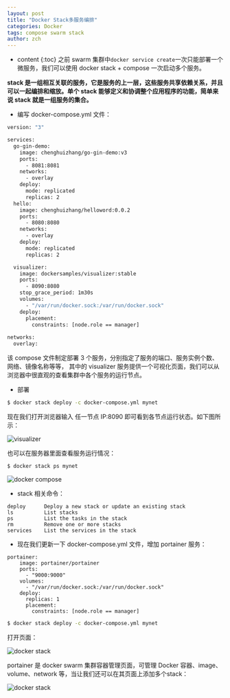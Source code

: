 ```yaml
---
layout: post
title: "Docker Stack多服务编排"
categories: Docker
tags: compose swarm stack
author: zch
---
```


* content
{:toc}
之前 swarm 集群中`docker service create`一次只能部署一个微服务，我们可以使用 docker stack + compose 一次启动多个服务。









**stack 是一组相互关联的服务，它是服务的上一层，这些服务共享依赖关系，并且可以一起编排和缩放。单个 stack 能够定义和协调整个应用程序的功能，简单来说 stack 就是一组服务的集合。**



- 编写 docker-compose.yml 文件：

```bash
version: "3"

services:
  go-gin-demo:
    image: chenghuizhang/go-gin-demo:v3
    ports:
      - 8081:8081
    networks:
      - overlay
    deploy:
      mode: replicated
      replicas: 2
  hello:
    image: chenghuizhang/helloword:0.0.2
    ports:
      - 8080:8080
    networks:
      - overlay
    deploy:
      mode: replicated
      replicas: 2

  visualizer:
    image: dockersamples/visualizer:stable
    ports:
      - 8090:8080
    stop_grace_period: 1m30s
    volumes:
      - "/var/run/docker.sock:/var/run/docker.sock"
    deploy:
      placement:
        constraints: [node.role == manager]
             
networks:
  overlay:
```

该 compose 文件制定部署 3 个服务，分别指定了服务的端口、服务实例个数、网络、镜像名称等等， 其中的  visualizer 服务提供一个可视化页面，我们可以从浏览器中很直观的查看集群中各个服务的运行节点。



- 部署

```bash
$ docker stack deploy -c docker-compose.yml mynet
```

现在我们打开浏览器输入 任一节点 IP:8090 即可看到各节点运行状态。如下图所示：

![visualizer](https://raw.githubusercontent.com/objcoding/objcoding.github.io/master/images/docker_compose.png)

也可以在服务器里面查看服务运行情况：

```bash
$ docker stack ps mynet
```

![docker compose](https://raw.githubusercontent.com/objcoding/objcoding.github.io/master/images/docker_compose2.png)

- stack 相关命令：

```
deploy      Deploy a new stack or update an existing stack
ls          List stacks
ps          List the tasks in the stack
rm          Remove one or more stacks
services    List the services in the stack
```

- 现在我们更新一下 docker-compose.yml 文件，增加 portainer 服务：

```
portainer:
    image: portainer/portainer
    ports:
      - "9000:9000"
    volumes:
      - "/var/run/docker.sock:/var/run/docker.sock"
    deploy:
      replicas: 1
      placement:
        constraints: [node.role == manager]
```

```bash
$ docker stack deploy -c docker-compose.yml mynet
```

打开页面：

![docker stack](https://raw.githubusercontent.com/objcoding/objcoding.github.io/master/images/docker_stack.png)

portainer 是 docker swarm 集群容器管理页面，可管理 Docker 容器、image、volume、network 等，当让我们还可以在其页面上添加多个stack：

![docker stack](https://raw.githubusercontent.com/objcoding/objcoding.github.io/master/images/docker_stack2.png)